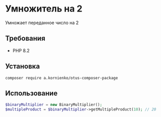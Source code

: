 # Умножитель на 2

Умножает переданное число на 2

## Требования
- PHP 8.2

## Установка
```
composer require a.kornienko/otus-composer-package
```

## Использование
```php
$binaryMultiplier = new BinaryMultiplier();
$multipleProduct = $binaryMultiplier->getMultipleProduct(10); // 20
```